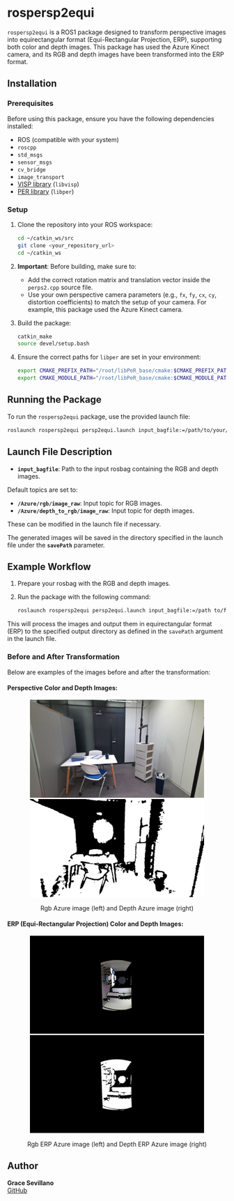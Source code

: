# rospersp2equi

`rospersp2equi` is a ROS1 package designed to transform perspective images into equirectangular format (Equi-Rectangular Projection, ERP), supporting both color and depth images. This package has used the Azure Kinect camera, and its RGB and depth images have been transformed into the ERP format.

## Installation

### Prerequisites

Before using this package, ensure you have the following dependencies installed:

- ROS (compatible with your system)
- `roscpp`
- `std_msgs`
- `sensor_msgs`
- `cv_bridge`
- `image_transport`
- [VISP library](https://visp.inria.fr) (`libvisp`)
- [PER library](https://github.com/PerceptionRobotique/libPeR_base) (`libper`)

### Setup

1. Clone the repository into your ROS workspace:
    ```bash
    cd ~/catkin_ws/src
    git clone <your_repository_url>
    cd ~/catkin_ws
    ```

2. **Important**: Before building, make sure to:
    - Add the correct rotation matrix and translation vector inside the `perps2.cpp` source file.
    - Use your own perspective camera parameters (e.g., `fx`, `fy`, `cx`, `cy`, distortion coefficients) to match the setup of your camera. For example, this package used the Azure Kinect camera.

3. Build the package:
    ```bash
    catkin_make
    source devel/setup.bash
    ```

4. Ensure the correct paths for `libper` are set in your environment:
    ```bash
    export CMAKE_PREFIX_PATH="/root/libPeR_base/cmake:$CMAKE_PREFIX_PATH"
    export CMAKE_MODULE_PATH="/root/libPeR_base/cmake:$CMAKE_MODULE_PATH"
    ```

## Running the Package

To run the `rospersp2equi` package, use the provided launch file:

```bash
roslaunch rospersp2equi persp2equi.launch input_bagfile:=/path/to/your/input.bag
```

## Launch File Description

- **`input_bagfile`**: Path to the input rosbag containing the RGB and depth images.

Default topics are set to:

- **`/Azure/rgb/image_raw`**: Input topic for RGB images.
- **`/Azure/depth_to_rgb/image_raw`**: Input topic for depth images.

These can be modified in the launch file if necessary.

The generated images will be saved in the directory specified in the launch file under the **`savePath`** parameter.

## Example Workflow

1. Prepare your rosbag with the RGB and depth images.
2. Run the package with the following command:

    ```bash
    roslaunch rospersp2equi persp2equi.launch input_bagfile:=/path to/file.bag
    ```

This will process the images and output them in equirectangular format (ERP) to the specified output directory as defined in the `savePath` argument in the launch file.

### Before and After Transformation

Below are examples of the images before and after the transformation:

#### Perspective Color and Depth Images:

<p align="center">
  <img src="images/rgb.png" width="400"  alt="Rgb Azure image" />
  <img src="images/depth.png" width="400" alt="Depth Azure image" />
</p>
<p align="center">
  Rgb Azure image (left) and Depth Azure image (right)
</p>

#### ERP (Equi-Rectangular Projection) Color and Depth Images:

<p align="center">
  <img src="images/rgb_equi.png" width="400"  alt="Rgb ERP Azure image" />
  <img src="images/depth_equi.png" width="400" alt="Depth ERP Azure image" />
</p>
<p align="center">
  Rgb ERP Azure image (left) and Depth ERP Azure image (right)
</p>

## Author

**Grace Sevillano**  
[GitHub](https://github.com/GraceSevillano)